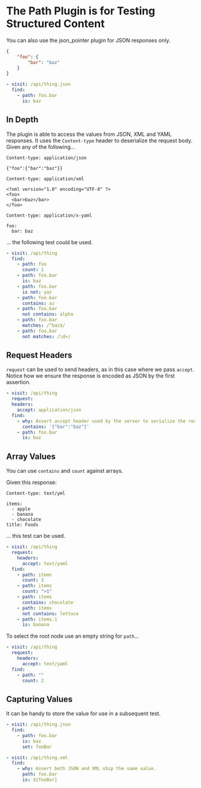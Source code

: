 # The Path Plugin is for Testing Structured Content

You can also use the json_pointer plugin for JSON responses only.

```json
{
    "foo": {
        "bar": "baz"
    }
}
```

```yaml
- visit: /api/thing.json
  find:
    - path: foo.bar
      is: baz
```      

## In Depth

The plugin is able to access the values from JSON, XML and YAML responses. It uses the `Content-type` header to deserialize the request body. Given any of the following...

```text
Content-type: application/json

{"foo":{"bar":"baz"}}
```

```text
Content-type: application/xml

<?xml version="1.0" encoding="UTF-8" ?>
<foo>
  <bar>baz</bar>
</foo>
```

```text
Content-type: application/x-yaml

foo:
  bar: baz
```

... the following test could be used.

```yaml
- visit: /api/thing
  find:
    - path: foo
      count: 1
    - path: foo.bar
      is: baz
    - path: foo.bar
      is not: yaz
    - path: foo.bar
      contains: az
    - path: foo.bar
      not contains: alpha
    - path: foo.bar
      matches: /^baz$/
    - path: foo.bar
      not matches: /\d+/
```

## Request Headers

`request` can be used to send headers, as in this case where we pass `accept`. Notice how we ensure the response is encoded as JSON by the first assertion.

```yaml
- visit: /api/thing
  request:
  headers:
    accept: application/json
  find:
    - why: Assert accept header used by the server to serialize the request.
      contains: '{"bar":"baz"}'
    - path: foo.bar
      is: baz
```      

## Array Values

You can use `contains` and `count` against arrays.

Given this response:

```text
Content-type: text/yml

items:
  - apple
  - banana
  - chocolate
title: Foods
```

... this test can be used.

```yaml
- visit: /api/thing
  request:
    headers:
      accept: text/yaml
  find:
    - path: items
      count: 3
    - path: items
      count: ">1"
    - path: items
      contains: chocolate
    - path: items
      not contains: lettuce
    - path: items.1
      is: banana
```

To select the root node use an empty string for `path`...

```yaml
- visit: /api/thing
  request:
    headers:
      accept: text/yaml
  find:
    - path: ""
      count: 2
```

## Capturing Values

It can be handy to store the value for use in a subsequent test.

```yaml
- visit: /api/thing.json
  find:
    - path: foo.bar
      is: baz
      set: fooBar

- visit: /api/thing.xml
  find:
    - why: Assert both JSON and XML ship the same value.
      path: foo.bar
      is: ${fooBar}
```

